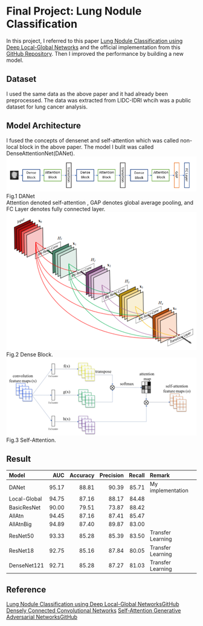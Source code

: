 # Final Project: Lung Nodule Classification

In this project, I referred to this paper [Lung Nodule Classification using Deep Local-Global Networks](https://arxiv.org/abs/1904.10126) and the official implementation from this [GitHub Repository](https://github.com/mundher/local-global). Then I improved the performance by building a new model.

## Dataset
I used the same data as the above paper and it had already been preprocessed. The data was extracted from LIDC-IDRI whcih was a public dataset for lung cancer analysis. 

## Model Architecture
I fused the concepts of densenet and self-attention which was called non-local block in the above paper. The model I bulit was called DenseAttentionNet(DANet).  
![DANet](https://github.com/ChengZheWu/Medical-Image-Analysis/blob/main/images/DANet.png)  
Fig.1 DANet  
Attention denoted self-attention , GAP denotes global average pooling, and FC Layer denotes fully connected layer.  
![Dense Block](https://github.com/ChengZheWu/Medical-Image-Analysis/blob/main/images/dense%20block.png)  
Fig.2 Dense Block.  
![Self-Attention](https://github.com/ChengZheWu/Medical-Image-Analysis/blob/main/images/self-attention.png)  
Fig.3 Self-Attention.

## Result

Model         | AUC       | Accuracy  | Precision | Recall    | Remark
:-------------|----------:|----------:|----------:|----------:|:----------
DANet         |95.17      |88.81      |90.39      |85.71      |My implementation           
Local-Global  |94.75      |87.16      |88.17      |84.48      |           
BasicResNet   |90.00      |79.51      |73.87      |88.42      |           
AllAtn        |94.45      |87.16      |87.41      |85.47      |           
AllAtnBig     |94.89      |87.40      |89.87      |83.00      | 
ResNet50      |93.33      |85.28      |85.39      |83.50      |Transfer Learning 
ResNet18      |92.75      |85.16      |87.84      |80.05      |Transfer Learning
DenseNet121   |92.71      |85.28      |87.27      |81.03      |Transfer Learning       

## Reference
[Lung Nodule Classification using Deep Local-Global Networks](https://arxiv.org/abs/1904.10126)[GitHub](https://github.com/mundher/local-global)  
[Densely Connected Convolutional Networks](https://arxiv.org/abs/1608.06993)
[Self-Attention Generative Adversarial Networks](https://arxiv.org/abs/1805.08318)[GitHub](https://github.com/heykeetae/Self-Attention-GAN)
